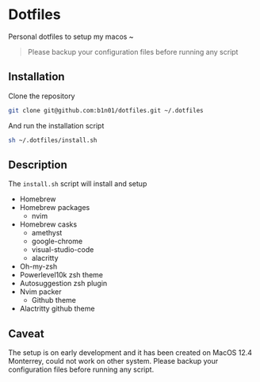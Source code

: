 # Dotfiles

Personal dotfiles to setup my macos ~

> Please backup your configuration files before running any script

## Installation

Clone the repository
```sh
git clone git@github.com:b1n01/dotfiles.git ~/.dotfiles 
```

And run the installation script
```sh
sh ~/.dotfiles/install.sh
```

## Description

The `install.sh` script will install and setup
- Homebrew
- Homebrew packages
    - nvim
- Homebrew casks
    - amethyst
    - google-chrome
    - visual-studio-code
    - alacritty
- Oh-my-zsh
- Powerlevel10k zsh theme
- Autosuggestion zsh plugin
- Nvim packer
    - Github theme
- Alactritty github theme

## Caveat

The setup is on early development and it has been created on MacOS 12.4 Monterrey, could not work on other system. Please backup your configuration files before running any script.